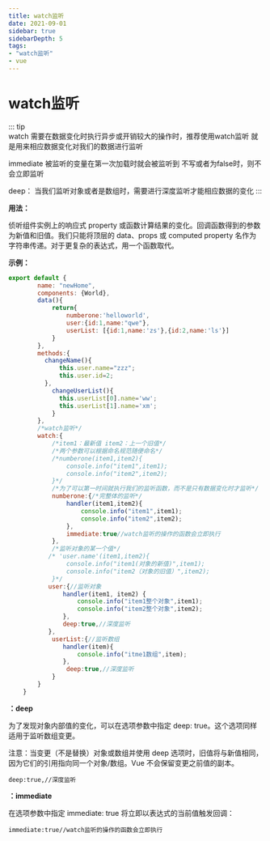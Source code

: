 ```yaml
---
title: watch监听
date: 2021-09-01
sidebar: true
sidebarDepth: 5
tags:
- "watch监听"
- vue
---
```


# watch监听

::: tip  
watch
需要在数据变化时执行异步或开销较大的操作时，推荐使用watch监听
就是用来相应数据变化对我们的数据进行监听

immediate
被监听的变量在第一次加载时就会被监听到
不写或者为false时，则不会立即监听

deep：
当我们监听对象或者是数组时，需要进行深度监听才能相应数据的变化
:::

**用法：**

侦听组件实例上的响应式 property 或函数计算结果的变化。回调函数得到的参数为新值和旧值。我们只能将顶层的 data、props 或 computed property 名作为字符串传递。对于更复杂的表达式，用一个函数取代。

**示例：**
```js
export default {
        name: "newHome",
        components: {World},
        data(){
            return{
                numberone:'helloworld',
                user:{id:1,name:"qwe"},
                userList: [{id:1,name:'zs'},{id:2,name:'ls'}]
            }
        },
        methods:{
          changeName(){
              this.user.name="zzz";
              this.user.id=2;
          },
            changeUserList(){
              this.userList[0].name='ww';
              this.userList[1].name='xm';
            }
        },
        /*watch监听*/
        watch:{
            /*item1：最新值 item2：上一个旧值*/
            /*两个参数可以根据命名规范随便命名*/
            /*numberone(item1,item2){
                console.info("item1",item1);
                console.info("item2",item2);
            }*/
            /*为了可以第一时间就执行我们的监听函数，而不是只有数据变化时才监听*/
            numberone:{/*完整体的监听*/
                handler(item1,item2){
                    console.info("item1",item1);
                    console.info("item2",item2);
                },
                immediate:true//watch监听的操作的函数会立即执行
            },
            /*监听对象的某一个值*/
           /* 'user.name'(item1,item2){
                console.info("item1(对象的新值)",item1);
                console.info("item2（对象的旧值）",item2);
            }*/
           user:{//监听对象
               handler(item1, item2) {
                   console.info("item1整个对象",item1);
                   console.info("item2整个对象",item2);
               },
               deep:true,//深度监听
           },
            userList:{//监听数组
               handler(item){
                   console.info("itme1数组",item);
               },
                deep:true,//深度监听
            }
        }
    }
```
**：deep**

为了发现对象内部值的变化，可以在选项参数中指定 deep: true。这个选项同样适用于监听数组变更。

注意：当变更（不是替换）对象或数组并使用 deep 选项时，旧值将与新值相同，因为它们的引用指向同一个对象/数组。Vue 不会保留变更之前值的副本。
```vue
deep:true,//深度监听
```
**：immediate**

在选项参数中指定 immediate: true 将立即以表达式的当前值触发回调：
```vue
immediate:true//watch监听的操作的函数会立即执行
```